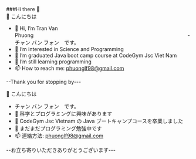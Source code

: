 ###Hi there 👋　　　　　　　　　　　　　　　　　　　　　　　　　　　　　　　　　　　　👋 こんにちは
 - 👋 Hi, I’m Tran Van Phuong　　　　　　　　　　　　　　　　　　　　　　　　　　　　　　- チャン バン フォン　です。
 - 👀 I’m interested in Science and Programming
 - 🌱 I’m graduated Java boot camp course at CodeGym Jsc Viet Nam
 - 🌱 I’m still learning programming
 - 📫 How to reach me: phuonglf98@gmail.com

--Thank you for stopping by---

👋 こんにちは
- チャン バン フォン　です。
- 👀 科学とプログラミングに興味があります
- 🌱 CodeGym Jsc Vietnam の Java ブートキャンプコースを卒業しました
- 🌱 まだまだプログラミング勉強中です
- 📫 連絡方法: phuonglf98@gmail.com

--お立ち寄りいただきありがとうございます---
